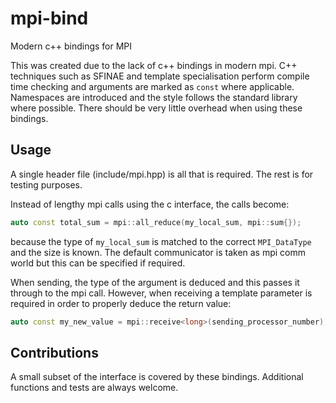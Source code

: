 # mpi-bind
Modern c++ bindings for MPI

This was created due to the lack of c++ bindings in modern mpi.  C++ techniques such as SFINAE and template specialisation perform compile time checking and arguments are marked as `const` where applicable.  Namespaces are introduced and the style follows the standard library where possible.  There should be very little overhead when using these bindings.

## Usage

A single header file (include/mpi.hpp) is all that is required.  The rest is for testing purposes.

Instead of lengthy mpi calls using the c interface, the calls become:

```cpp
auto const total_sum = mpi::all_reduce(my_local_sum, mpi::sum{});
```

because the type of `my_local_sum` is matched to the correct `MPI_DataType` and the size is known.  The default communicator is taken as mpi comm world but this can be specified if required.

When sending, the type of the argument is deduced and this passes it through to the mpi call.  However, when receiving a template parameter is required in order to properly deduce the return value:

```cpp
auto const my_new_value = mpi::receive<long>(sending_processor_number);
```

## Contributions

A small subset of the interface is covered by these bindings.  Additional functions and tests are always welcome.
